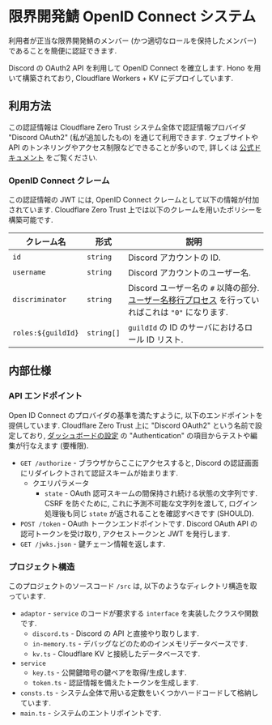# 限界開発鯖 OpenID Connect システム

利用者が正当な限界開発鯖のメンバー (かつ適切なロールを保持したメンバー) であることを簡便に認証できます.

Discord の OAuth2 API を利用して OpenID Connect を確立します. Hono を用いて構築されており, Cloudflare Workers + KV にデプロイしています.

## 利用方法

この認証情報は Cloudflare Zero Trust システム全体で認証情報プロバイダ "Discord OAuth2" (私が追加したもの) を通じて利用できます. ウェブサイトや API のトンネリングやアクセス制限などできることが多いので, 詳しくは [公式ドキュメント](https://developers.cloudflare.com/cloudflare-one/) をご覧ください.

### OpenID Connect クレーム

この認証情報の JWT には, OpenID Connect クレームとして以下の情報が付加されています. Cloudflare Zero Trust 上では以下のクレームを用いたポリシーを構築可能です.

| クレーム名         | 形式       | 説明                                                                                                                                     |
| ------------------ | ---------- | ---------------------------------------------------------------------------------------------------------------------------------------- |
| `id`               | `string`   | Discord アカウントの ID.                                                                                                                 |
| `username`         | `string`   | Discord アカウントのユーザー名.                                                                                                          |
| `discriminator`    | `string`   | Discord ユーザー名の `#` 以降の部分. [ユーザー名移行プロセス](https://discord.com/blog/usernames) を行っていればこれは `"0"` になります. |
| `roles:${guildId}` | `string[]` | `guildId` の ID のサーバにおけるロール ID リスト.                                                                                        |


## 内部仕様

### API エンドポイント

Open ID Connect のプロバイダの基準を満たすように, 以下のエンドポイントを提供しています. Cloudflare Zero Trust 上に "Discord OAuth2" という名前で設定しており, [ダッシュボードの設定](https://one.dash.cloudflare.com/523d6289c270eb7b0808d16f3cfbabf1/settings) の "Authentication" の項目からテストや編集が行なえます (要権限).

- `GET /authorize` - ブラウザからここにアクセスすると, Discord の認証画面にリダイレクトされて認証スキームが始まります.
  - クエリパラメータ
    - `state` - OAuth 認可スキームの間保持され続ける状態の文字列です. CSRF を防ぐために, これに予測不可能な文字列を渡して, ログイン処理後も同じ `state` が返されることを確認すべきです (SHOULD).
- `POST /token` - OAuth トークンエンドポイントです. Discord OAuth API の認可トークンを受け取り, アクセストークンと JWT を発行します.
- `GET /jwks.json` - 鍵チェーン情報を返します.

### プロジェクト構造

このプロジェクトのソースコード `/src` は, 以下のようなディレクトリ構造を取っています.

- `adaptor` - `service` のコードが要求する `interface` を実装したクラスや関数です.
  - `discord.ts` - Discord の API と直接やり取りします.
  - `in-memory.ts` - デバッグなどのためのインメモリデータベースです.
  - `kv.ts` - Cloudflare KV と接続したデータベースです.
- `service`
  - `key.ts` - 公開鍵暗号の鍵ペアを取得/生成します.
  - `token.ts` - 認証情報を備えたトークンを生成します.
- `consts.ts` - システム全体で用いる定数をいくつかハードコードして格納しています.
- `main.ts` - システムのエントリポイントです.
